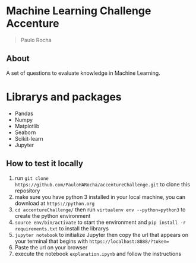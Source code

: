 # Machine Learning Challenge Accenture

> Paulo Rocha

## About

A set of questions to evaluate knowledge in Machine Learning.

# Librarys and packages

* Pandas
* Numpy
* Matplotlib
* Seaborn
* Scikit-learn
* Jupyter

## How to test it locally

1. run `git clone https://github.com/PauloHARocha/accentureChallenge.git` to clone this repository
2. make sure you have python 3 installed in your local machine, you can download at `https://python.org`
3. `cd accentureChallenge/` then run `virtualenv env --python=python3` to create the python environment
4. `source env/bin/activate` to start the environment and `pip install -r requirements.txt` to install the librarys
5. `jupyter notebook` to initialize Jupyter then copy the url that appears on your terminal that begins with `https://localhost:8888/?token=`
6. Paste the url on your browser
6. execute the notebook `explanation.ipynb` and follow the instructions 
